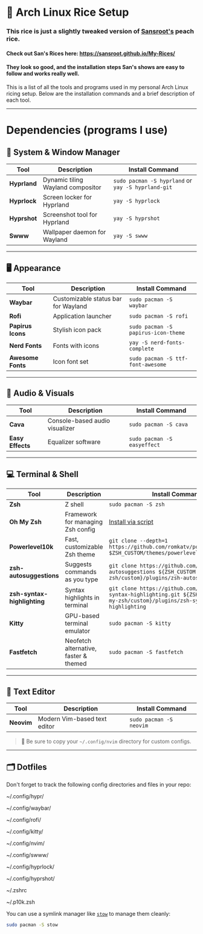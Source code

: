 # 🌿 Arch Linux Rice Setup
### This rice is just a slightly tweaked version of [Sansroot's](https://github.com/sansroot) peach rice. 
#### Check out San's Rices here: https://sansroot.github.io/My-Rices/ 
#### They look so good, and the installation steps San's shows are easy to follow and works really well. 


This is a list of all the tools and programs used in my personal Arch Linux ricing setup. Below are the installation commands and a brief description of each tool.

---

# Dependencies (programs I use)

## 🔧 System & Window Manager

| Tool       | Description                        | Install Command                       |
|------------|------------------------------------|----------------------------------------|
| **Hyprland** | Dynamic tiling Wayland compositor | `sudo pacman -S hyprland` or `yay -S hyprland-git` |
| **Hyprlock** | Screen locker for Hyprland        | `yay -S hyprlock`                      |
| **Hyprshot** | Screenshot tool for Hyprland      | `yay -S hyprshot`                      |
| **Swww**     | Wallpaper daemon for Wayland      | `yay -S swww`                          |

---

## 🖥️ Appearance

| Tool           | Description                          | Install Command                  |
|----------------|--------------------------------------|----------------------------------|
| **Waybar**     | Customizable status bar for Wayland  | `sudo pacman -S waybar`          |
| **Rofi**       | Application launcher                  | `sudo pacman -S rofi`            |
| **Papirus Icons** | Stylish icon pack                 | `sudo pacman -S papirus-icon-theme` |
| **Nerd Fonts** | Fonts with icons                     | `yay -S nerd-fonts-complete`     |
| **Awesome Fonts** | Icon font set                     | `sudo pacman -S ttf-font-awesome`|

---

## 🎵 Audio & Visuals

| Tool   | Description                       | Install Command       |
|--------|-----------------------------------|------------------------|
| **Cava** | Console-based audio visualizer | `sudo pacman -S cava` |
| **Easy Effects** | Equalizer software | `sudo pacman -S easyeffect` |

---

## 💻 Terminal & Shell

| Tool               | Description                             | Install Command                        |
|--------------------|-----------------------------------------|----------------------------------------|
| **Zsh**            | Z shell                                 | `sudo pacman -S zsh`                   |
| **Oh My Zsh**      | Framework for managing Zsh config       | [Install via script](https://ohmyz.sh/#install) |
| **Powerlevel10k**  | Fast, customizable Zsh theme            | `git clone --depth=1 https://github.com/romkatv/powerlevel10k.git $ZSH_CUSTOM/themes/powerlevel10k` |
| **zsh-autosuggestions** | Suggests commands as you type     | `git clone https://github.com/zsh-users/zsh-autosuggestions ${ZSH_CUSTOM:-~/.oh-my-zsh/custom}/plugins/zsh-autosuggestions` |
| **zsh-syntax-highlighting** | Syntax highlights in terminal | `git clone https://github.com/zsh-users/zsh-syntax-highlighting.git ${ZSH_CUSTOM:-~/.oh-my-zsh/custom}/plugins/zsh-syntax-highlighting` |
| **Kitty**          | GPU-based terminal emulator              | `sudo pacman -S kitty`                 |
| **Fastfetch**      | Neofetch alternative, faster & themed   | `sudo pacman -S fastfetch`            |

---

## 📝 Text Editor

| Tool     | Description                     | Install Command         |
|----------|---------------------------------|--------------------------|
| **Neovim** | Modern Vim-based text editor | `sudo pacman -S neovim` |

> 📁 Be sure to copy your `~/.config/nvim` directory for custom configs.

---

## 🗂️ Dotfiles

Don't forget to track the following config directories and files in your repo:

~/.config/hypr/

~/.config/waybar/

~/.config/rofi/

~/.config/kitty/

~/.config/nvim/

~/.config/swww/

~/.config/hyprlock/

~/.config/hyprshot/

~/.zshrc

~/.p10k.zsh


You can use a symlink manager like [`stow`](https://www.gnu.org/software/stow/) to manage them cleanly:
```bash
sudo pacman -S stow
